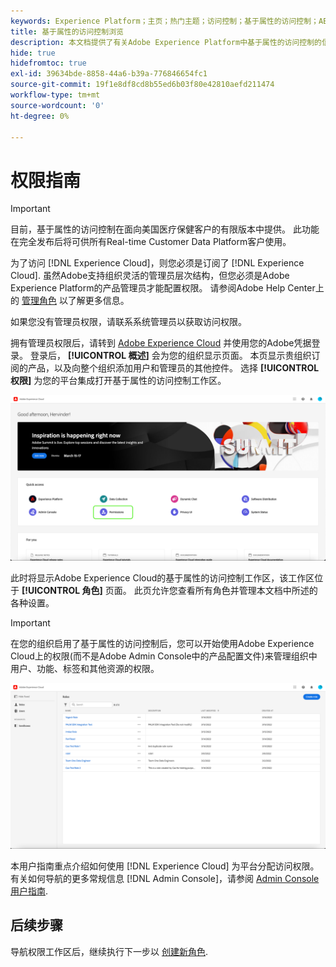 ```yaml
---
keywords: Experience Platform；主页；热门主题；访问控制；基于属性的访问控制；ABAC
title: 基于属性的访问控制浏览
description: 本文档提供了有关Adobe Experience Platform中基于属性的访问控制的信息
hide: true
hidefromtoc: true
exl-id: 39634bde-8858-44a6-b39a-776846654fc1
source-git-commit: 19f1e8df8cd8b55ed6b03f80e42810aefd211474
workflow-type: tm+mt
source-wordcount: '0'
ht-degree: 0%

---
```


# 权限指南

>[!IMPORTANT]
>
>目前，基于属性的访问控制在面向美国医疗保健客户的有限版本中提供。 此功能在完全发布后将可供所有Real-time Customer Data Platform客户使用。

为了访问 [!DNL Experience Cloud]，则您必须是订阅了 [!DNL Experience Cloud]. 虽然Adobe支持组织灵活的管理员层次结构，但您必须是Adobe Experience Platform的产品管理员才能配置权限。 请参阅Adobe Help Center上的 [管理角色](https://helpx.adobe.com/enterprise/using/admin-roles.html) 以了解更多信息。

如果您没有管理员权限，请联系系统管理员以获取访问权限。

拥有管理员权限后，请转到 [Adobe Experience Cloud](https://experience.adobe.com/) 并使用您的Adobe凭据登录。 登录后， **[!UICONTROL 概述]** 会为您的组织显示页面。 本页显示贵组织订阅的产品，以及向整个组织添加用户和管理员的其他控件。 选择 **[!UICONTROL 权限]** 为您的平台集成打开基于属性的访问控制工作区。

![flac-select-product](../../images/flac-ui/flac-select-product.png)

此时将显示Adobe Experience Cloud的基于属性的访问控制工作区，该工作区位于 **[!UICONTROL 角色]** 页面。 此页允许您查看所有角色并管理本文档中所述的各种设置。

>[!IMPORTANT]
>
>在您的组织启用了基于属性的访问控制后，您可以开始使用Adobe Experience Cloud上的权限(而不是Adobe Admin Console中的产品配置文件)来管理组织中用户、功能、标签和其他资源的权限。

![flac-select-roles](../../images/flac-ui/flac-select-roles.png)

本用户指南重点介绍如何使用 [!DNL Experience Cloud] 为平台分配访问权限。 有关如何导航的更多常规信息 [!DNL Admin Console]，请参阅 [Admin Console用户指南](https://helpx.adobe.com/cn/enterprise/using/admin-console.html).

## 后续步骤

导航权限工作区后，继续执行下一步以 [创建新角色](roles.md).
